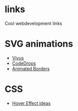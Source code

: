 # links
Cool webdevelopment links

<h1>SVG animations</h1>
<ul>
  <li><a href="http://maxwellito.github.io/vivus/">Vivus</a></li>
  <li><a href="http://tympanus.net/codrops/">CodeDrops</a></li>
  <li><a href="http://tympanus.net/Tutorials/AnimatedBorderMenus/index.html">Animated Borders</a></li>
</ul>

<h1>CSS</h1>
<ul>
  <li><a href="http://tympanus.net/Development/HoverEffectIdeas/">Hover Effect ideas</a></li>
</ul>
